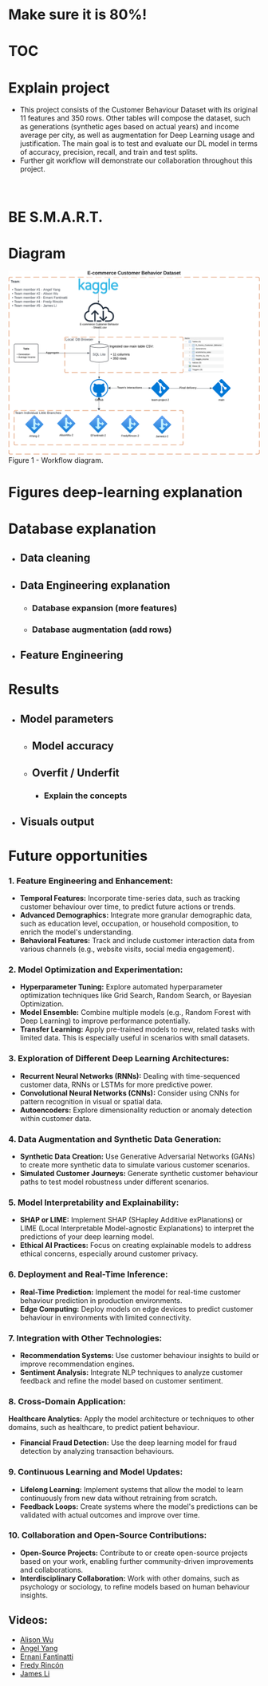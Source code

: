 # Make sure it is 80%!

# TOC

# Explain project

* This project consists of the Customer Behaviour Dataset with its original 11 features and 350 rows. Other tables will compose the dataset, such as generations (synthetic ages based on actual years) and income average per city, as well as augmentation for Deep Learning usage and justification. The main goal is to test and evaluate our DL model in terms of accuracy, precision, recall, and train and test splits.
* Further git workflow will demonstrate our collaboration throughout this project.

<BR>

# BE S.M.A.R.T.

# Diagram

![Workflow Diagram](data/Images/Diagram_02.png "Figure 1 - Workflow diagram.")
Figure 1 - Workflow diagram.

# Figures deep-learning explanation

# Database explanation

* ## Data cleaning
* ## Data Engineering explanation
	* ### Database expansion (more features)
	* ### Database augmentation (add rows)
* ## Feature Engineering

# Results
* ## Model parameters
	* ## Model accuracy
	* ## Overfit / Underfit
		* ### Explain the concepts
* ## Visuals output


# Future opportunities


### 1. **Feature Engineering and Enhancement:**
   - **Temporal Features:** Incorporate time-series data, such as tracking customer behaviour over time, to predict future actions or trends.
   - **Advanced Demographics:** Integrate more granular demographic data, such as education level, occupation, or household composition, to enrich the model's understanding.
   - **Behavioral Features:** Track and include customer interaction data from various channels (e.g., website visits, social media engagement).

### 2. **Model Optimization and Experimentation:**
   - **Hyperparameter Tuning:** Explore automated hyperparameter optimization techniques like Grid Search, Random Search, or Bayesian Optimization.
   - **Model Ensemble:** Combine multiple models (e.g., Random Forest with Deep Learning) to improve performance potentially.
   - **Transfer Learning:** Apply pre-trained models to new, related tasks with limited data. This is especially useful in scenarios with small datasets.

### 3. **Exploration of Different Deep Learning Architectures:**
   - **Recurrent Neural Networks (RNNs):** Dealing with time-sequenced customer data, RNNs or LSTMs for more predictive power.
   - **Convolutional Neural Networks (CNNs):** Consider using CNNs for pattern recognition in visual or spatial data.
   - **Autoencoders:** Explore dimensionality reduction or anomaly detection within customer data.

### 4. **Data Augmentation and Synthetic Data Generation:**
   - **Synthetic Data Creation:** Use Generative Adversarial Networks (GANs) to create more synthetic data to simulate various customer scenarios.
   - **Simulated Customer Journeys:** Generate synthetic customer behaviour paths to test model robustness under different scenarios.

### 5. **Model Interpretability and Explainability:**
   - **SHAP or LIME:** Implement SHAP (SHapley Additive exPlanations) or LIME (Local Interpretable Model-agnostic Explanations) to interpret the predictions of your deep learning model.
   - **Ethical AI Practices:** Focus on creating explainable models to address ethical concerns, especially around customer privacy.

### 6. **Deployment and Real-Time Inference:**
   - **Real-Time Prediction:** Implement the model for real-time customer behaviour prediction in production environments.
   - **Edge Computing:** Deploy models on edge devices to predict customer behaviour in environments with limited connectivity.

### 7. **Integration with Other Technologies:**
   - **Recommendation Systems:** Use customer behaviour insights to build or improve recommendation engines.
   - **Sentiment Analysis:** Integrate NLP techniques to analyze customer feedback and refine the model based on customer sentiment.

### 8. **Cross-Domain Application:**
   **Healthcare Analytics:** Apply the model architecture or techniques to other domains, such as healthcare, to predict patient behaviour.
   - **Financial Fraud Detection:** Use the deep learning model for fraud detection by analyzing transaction behaviours.

### 9. **Continuous Learning and Model Updates:**
   - **Lifelong Learning:** Implement systems that allow the model to learn continuously from new data without retraining from scratch.
   - **Feedback Loops:** Create systems where the model's predictions can be validated with actual outcomes and improve over time.

### 10. **Collaboration and Open-Source Contributions:**
   - **Open-Source Projects:** Contribute to or create open-source projects based on your work, enabling further community-driven improvements and collaborations.
   - **Interdisciplinary Collaboration:** Work with other domains, such as psychology or sociology, to refine models based on human behaviour insights.


## Videos:
  
  * [Alison Wu](https://your_url_here "Alison Wu's video")
  * [Angel Yang](https://your_url_here  "Angel Yang's video")
  * [Ernani Fantinatti](https://your_url_here "Ernani Fantinatti's video")
  * [Fredy Rincón](https://your_url_here "Fredy Rincón's video")
  * [James Li](https://your_url_here "James Li's video")